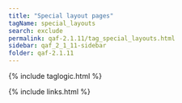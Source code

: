 ```yaml
---
title: "Special layout pages"
tagName: special_layouts
search: exclude
permalink: qaf-2.1.11/tag_special_layouts.html
sidebar: qaf_2_1_11-sidebar
folder: qaf-2.1.11
---
```


{% include taglogic.html %}

{% include links.html %}
